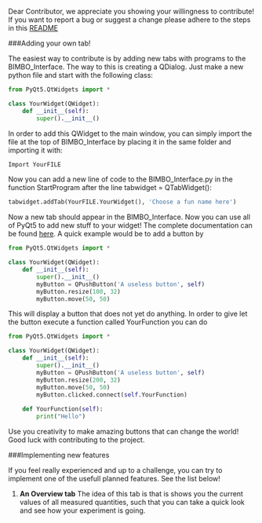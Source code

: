 Dear Contributor, we appreciate you showing your willingness to contribute! If you want to report a bug or suggest a change please adhere to the steps in this [README](https://git.science.uu.nl/r.deberg/experiment-design-2020/-/tree/master/projects/SoftwareDesign_by_Nikita_Ravi_and_Jonno#how-to-report-issuesbugscomplimentscomplaints)

###Adding your own tab!

The easiest way to contribute is by adding new tabs with programs to the BIMBO_Interface.
The way to this is creating a QDialog. Just make a new python file and start with the following class:

```python
from PyQt5.QtWidgets import *

class YourWidget(QWidget):
    def __init__(self):
        super().__init__()
```
In order to add this QWidget to the main window, you can simply import the file at the top of BIMBO_Interface by placing it in the same folder and importing it with:

```python
Import YourFILE
```

Now you can add a new line of code to the BIMBO_Interface.py in the function StartProgram after the line tabwidget = QTabWidget():

```python
tabwidget.addTab(YourFILE.YourWidget(), 'Choose a fun name here')
```
Now a new tab should appear in the BIMBO_Interface.
Now you can use all of PyQt5 to add new stuff to your widget! The complete documentation can be found [here](https://pypi.org/project/PyQt5/).
A quick example would be to add a button by 

```python
from PyQt5.QtWidgets import *

class YourWidget(QWidget):
    def __init__(self):
        super().__init__()
        myButton = QPushButton('A useless button', self)
        myButton.resize(100, 32)
        myButton.move(50, 50)
```
This will display a button that does not yet do anything. In order to give let the button execute a function called YourFunction you can do

```python
from PyQt5.QtWidgets import *

class YourWidget(QWidget):
    def __init__(self):
        super().__init__()
        myButton = QPushButton('A useless button', self)
        myButton.resize(200, 32)
        myButton.move(50, 50)
        myButton.clicked.connect(self.YourFunction)
    
    def YourFunction(self):
        print("Hello")
```
Use you creativity to make amazing buttons that can change the world! Good luck with contributing to the project.


###Implementing new features

If you feel really experienced and up to a challenge, you can try to implement one of the usefull planned features. See the list below!

1. **An Overview tab**
The idea of this tab is that is shows you the current values of all measured quantities, such that you can take a quick look and see how your experiment is going.
